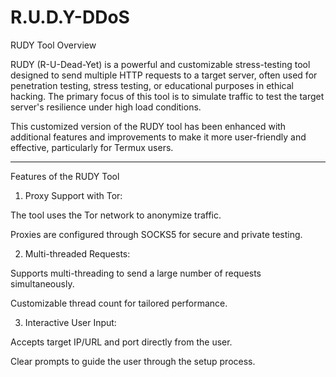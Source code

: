 # R.U.D.Y-DDoS
RUDY Tool Overview

RUDY (R-U-Dead-Yet) is a powerful and customizable stress-testing tool designed to send multiple HTTP requests to a target server, often used for penetration testing, stress testing, or educational purposes in ethical hacking. The primary focus of this tool is to simulate traffic to test the target server's resilience under high load conditions.

This customized version of the RUDY tool has been enhanced with additional features and improvements to make it more user-friendly and effective, particularly for Termux users.


---

Features of the RUDY Tool

1. Proxy Support with Tor:

The tool uses the Tor network to anonymize traffic.

Proxies are configured through SOCKS5 for secure and private testing.



2. Multi-threaded Requests:

Supports multi-threading to send a large number of requests simultaneously.

Customizable thread count for tailored performance.



3. Interactive User Input:

Accepts target IP/URL and port directly from the user.

Clear prompts to guide the user through the setup process.


